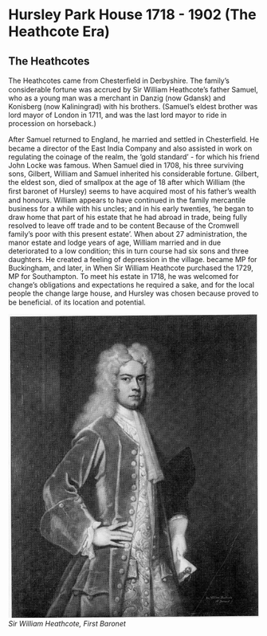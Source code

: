 # Hursley Park House 1718 - 1902 (The Heathcote Era)

## The Heathcotes

The Heathcotes came from Chesterﬁeld in
Derbyshire. The family’s considerable
fortune was accrued by Sir William
Heathcote’s father Samuel, who as a
young man was a merchant in Danzig
(now Gdansk) and Konisberg (now
Kaliningrad) with his brothers. (Samuel’s
eldest brother was lord mayor of London
in 1711, and was the last lord mayor to
ride in procession on horseback.)

After Samuel returned to England, he
married and settled in Chesterﬁeld. He
became a director of the East India
Company and also assisted in work on
regulating the coinage of the realm, the
‘gold standard’ - for which his friend John
Locke was famous. When Samuel died in
1708, his three surviving sons, Gilbert,
William and Samuel inherited his
considerable fortune. Gilbert, the eldest
son, died of smallpox at the age of 18
after which William (the ﬁrst baronet of
Hursley) seems to have acquired most of
his father’s wealth and honours. William
appears to have continued in the family
mercantile business for a while with his
uncles; and in his early twenties, ‘he
began to draw home that part of his estate 
that he had abroad in trade, being fully
resolved to leave off trade and to be content
Because of the Cromwell family’s poor with this present estate’. When about 27
administration, the manor estate and lodge years of age, William married and in due
deteriorated to a low condition; this in turn course had six sons and three daughters. He
created a feeling of depression in the village. became MP for Buckingham, and later, in
When Sir William Heathcote purchased the 1729, MP for Southampton. To meet his
estate in 1718, he was welcomed for change’s obligations and expectations he required a
sake, and for the local people the change large house, and Hursley was chosen because
proved to be beneﬁcial. of its location and potential.


![Portrait](william-heathcote.jpg)
*Sir William Heathcote, First Baronet*
